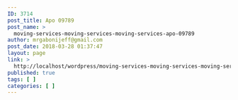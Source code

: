 ```yaml
---
ID: 3714
post_title: Apo 09789
post_name: >
  moving-services-moving-services-moving-services-apo-09789
author: mrgabonijeff@gmail.com
post_date: 2018-03-28 01:37:47
layout: page
link: >
  http://localhost/wordpress/moving-services-moving-services-moving-services-apo-09789/
published: true
tags: [ ]
categories: [ ]
---
```


